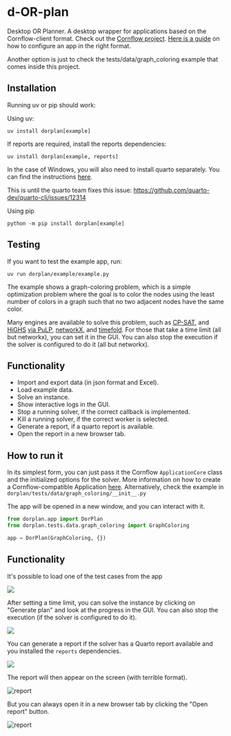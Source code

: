 # d-OR-plan

Desktop OR Planner. A desktop wrapper for applications based on the Cornflow-client format. Check out the [Cornflow project](https://github.com/baobabsoluciones/cornflow).
[Here is a guide](https://baobabsoluciones.github.io/cornflow/guides/deploy_solver_new.html) on how to configure an app in the right format.

Another option is just to check the tests/data/graph_coloring example that comes inside this project. 

## Installation

Running uv or pip should work:

Using uv:

```
uv install dorplan[example]
```

If reports are required, install the reports dependencies:

```
uv install dorplan[example, reports]
```

In the case of Windows, you will also need to install quarto separately. You can find the instructions [here](https://quarto.org/docs/download/).

This is until the quarto team fixes this issue: https://github.com/quarto-dev/quarto-cli/issues/12314

Using pip

```
python -m pip install dorplan[example]
```

## Testing

If you want to test the example app, run:

```
uv run dorplan/example/example.py
```

The example shows a graph-coloring problem, which is a simple optimization problem where the goal is to color the nodes using the least number of colors in a graph such that no two adjacent nodes have the same color.

Many engines are available to solve this problem, such as [CP-SAT](https://developers.google.com/optimization/cp), and [HiGHS](https://github.com/ERGO-Code/HiGHS) [via PuLP](https://github.com/coin-or/pulp/), [networkX](https://networkx.org/), and [timefold](https://www.timefold.com/). For those that take a time limit (all but networkx), you can set it in the GUI. You can also stop the execution if the solver is configured to do it (all but networkx).

## Functionality

* Import and export data (in json format and Excel).
* Load example data.
* Solve an instance.
* Show interactive logs in the GUI.
* Stop a running solver, if the correct callback is implemented.
* Kill a running solver, if the correct worker is selected.
* Generate a report, if a quarto report is available.
* Open the report in a new browser tab.

## How to run it

In its simplest form, you can just pass it the Cornflow `ApplicationCore` class and the initialized options for the solver. More information on how to create a Cornflow-compatible Application [here](https://baobabsoluciones.github.io/cornflow/guides/deploy_solver_new.html#application-class). Alternatively, check the example in `dorplan/tests/data/graph_coloring/__init__.py`

The app will be opened in a new window, and you can interact with it.

```python
from dorplan.app import DorPlan
from dorplan.tests.data.graph_coloring import GraphColoring

app = DorPlan(GraphColoring, {})

```

## Functionality

It's possible to load one of the test cases from the app

![](dorplan/example/img/test_cases.png)

After setting a time limit, you can solve the instance by clicking on "Generate plan" and look at the progress in the GUI. 
You can also stop the execution (if the solver is configured to do it).

![](dorplan/example/img/output_log.png)

You can generate a report if the solver has a Quarto report available and you installed the `reports` dependencies.

![](dorplan/example/img/report_log.png)

The report will then appear on the screen (with terrible format).

![report](dorplan/example/img/report.png)

But you can always open it in a new browser tab by clicking the "Open report" button.

![report](dorplan/example/img/report_html.png)